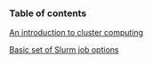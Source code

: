 ### Table of contents

[An introduction to cluster computing](about-clusters.html)

[Basic set of Slurm job options](basic-job-options.html)
